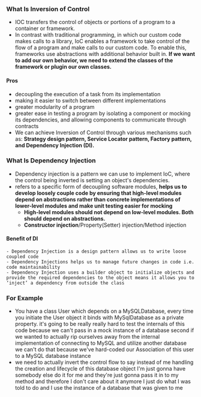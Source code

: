 ### What Is Inversion of Control
- IOC transfers the control of objects or portions of a program to a container or framework.
- In contrast with traditional programming, in which our custom code makes calls to a library, IoC enables a framework to take control of the flow of a program and make calls to our custom code. To enable this, frameworks use abstractions with additional behavior built in. **If we want to add our own behavior, we need to extend the classes of the framework or plugin our own classes.**
#### Pros
-   decoupling the execution of a task from its implementation
-   making it easier to switch between different implementations
-   greater modularity of a program
-   greater ease in testing a program by isolating a component or mocking its dependencies, and allowing components to communicate through contracts
- We can achieve Inversion of Control through various mechanisms such as: **Strategy design pattern, Service Locator pattern, Factory pattern, and Dependency Injection (DI).**
### What Is Dependency Injection
- Dependency injection is a pattern we can use to implement IoC, where the control being inverted is setting an object's dependencies.
- refers to a specific form of decoupling software modules, **helps us to develop loosely couple code by ensuring that high-level modules depend on abstractions rather than concrete implementations of lower-level modules and make unit testing easier for mocking**
	- **High-level modules should not depend on low-level modules. Both should depend on abstractions.**
	- **Constructor injection**/Property(Setter) injection/Method injection
#### Benefit of DI
	- Dependency Injection is a design pattern allows us to write loose coupled code
	- Dependency Injections helps us to manage future changes in code i.e. code maintainability
	- Dependency Injection uses a builder object to initialize objects and provide the required dependencies to the object means it allows you to ‘inject’ a dependency from outside the class
### For Example
- You have a class User which depends on a MySQLDatabase, every time you initiate the User object it binds with MySqlDatabase as a private property. it's going to be really really hard to test the internals of this code because we can't pass in a mock instance of a database second if we wanted to actually rip ourselves away from the internal implementation of connecting to MySQL and utilize another database we can't do that because we've hard-coded our Association of this user to a MySQL  database instance
- we need to actually invert the control flow to say instead of me handling the creation and lifecycle of this database object I'm just gonna have somebody else do it for me and they're just gonna pass it in to my method and therefore I don't care about it anymore I just do what I was told to do and I use the instance of a database that was given to me
<!--stackedit_data:
eyJoaXN0b3J5IjpbLTkzMjUxNjI2NywtMTM2MTMxNTE4NF19
-->